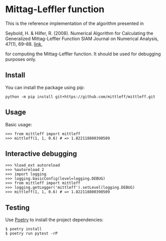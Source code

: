 # Mittag-Leffler function

This is the reference implementation of the algorithm presented in

Seybold, H. & Hilfer, R. (2008). Numerical Algorithm for Calculating the Generalized Mittag-Leffler Function SIAM Journal on Numerical Analysis, 47(1), 69–88. [link](https://doi.org/10.1137/070700280),

for computing the Mittag-Leffler function. It should be used for debugging purposes only.

## Install

You can install the package using pip:
```
python -m pip install git+https://github.com/mittleff/mittleff.git
```

## Usage

Basic usage:
```
>>> from mittleff import mittleff
>>> mittleff(1, 1, 0.6) # => 1.822118800390509 
```

## Interactive debugging

```
>>> %load_ext autoreload
>>> %autoreload 2
>>> import logging
>>> logging.basicConfig(level=logging.DEBUG)
>>> from mittleff import mittleff
>>> logging.getLogger('mittleff').setLevel(logging.DEBUG)
>>> mittleff(1, 1, 0.6) # => 1.822118800390509 
```

## Testing

Use [Poetry](https://python-poetry.org/) to install the project dependencies:
```
$ poetry install
$ poetry run pytest -rP
```

